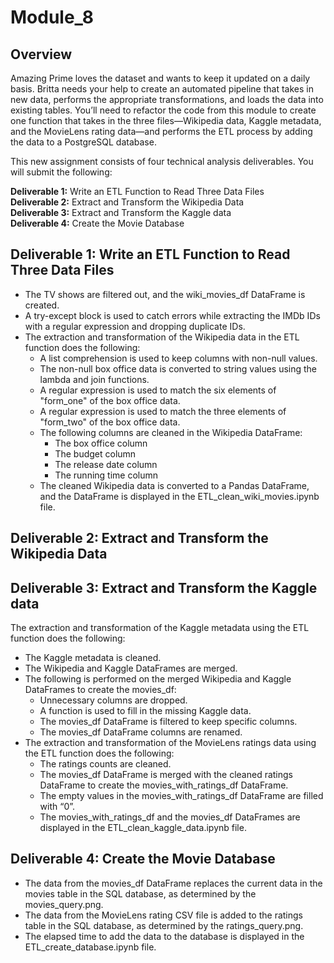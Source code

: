 # Module_8



## Overview
Amazing Prime loves the dataset and wants to keep it updated on a daily basis. Britta needs your help to create an automated pipeline that takes in new data, performs the appropriate transformations, and loads the data into existing tables. You’ll need to refactor the code from this module to create one function that takes in the three files—Wikipedia data, Kaggle metadata, and the MovieLens rating data—and performs the ETL process by adding the data to a PostgreSQL database.

This new assignment consists of four technical analysis deliverables. You will submit the following:

**Deliverable 1:** Write an ETL Function to Read Three Data Files<br>
**Deliverable 2:** Extract and Transform the Wikipedia Data<br>
**Deliverable 3:** Extract and Transform the Kaggle data<br>
**Deliverable 4:** Create the Movie Database<br>


## Deliverable 1: Write an ETL Function to Read Three Data Files
- The TV shows are filtered out, and the wiki_movies_df DataFrame is created. 
- A try-except block is used to catch errors while extracting the IMDb IDs with a regular expression and dropping duplicate IDs.
- The extraction and transformation of the Wikipedia data in the ETL function does the following:
  - A list comprehension is used to keep columns with non-null values.
  - The non-null box office data is converted to string values using the lambda and join functions.
  - A regular expression is used to match the six elements of "form_one" of the box office data. 
  - A regular expression is used to match the three elements of "form_two" of the box office data. 
  - The following columns are cleaned in the Wikipedia DataFrame: 
    - The box office column
    - The budget column
    - The release date column
    - The running time column
   - The cleaned Wikipedia data is converted to a Pandas DataFrame, and the DataFrame is displayed in the ETL_clean_wiki_movies.ipynb file.

## Deliverable 2: Extract and Transform the Wikipedia Data

## Deliverable 3: Extract and Transform the Kaggle data
The extraction and transformation of the Kaggle metadata using the ETL function does the following:
  - The Kaggle metadata is cleaned. 
  - The Wikipedia and Kaggle DataFrames are merged.
  - The following is performed on the merged Wikipedia and Kaggle DataFrames to create the movies_df:
    - Unnecessary columns are dropped.
    - A function is used to fill in the missing Kaggle data.
    - The movies_df DataFrame is filtered to keep specific columns.
    - The movies_df DataFrame columns are renamed.
- The extraction and transformation of the MovieLens ratings data using the ETL function does the following:
  - The ratings counts are cleaned. 
  - The movies_df DataFrame is merged with the cleaned ratings DataFrame to create the movies_with_ratings_df DataFrame.
  - The empty values in the movies_with_ratings_df DataFrame are filled with “0”.
  - The movies_with_ratings_df and the movies_df DataFrames are displayed in the ETL_clean_kaggle_data.ipynb file.
## Deliverable 4: Create the Movie Database
- The data from the movies_df DataFrame replaces the current data in the movies table in the SQL database, as determined by the movies_query.png.
- The data from the MovieLens rating CSV file is added to the ratings table in the SQL database, as determined by the ratings_query.png. 
- The elapsed time to add the data to the database is displayed in the ETL_create_database.ipynb file.
